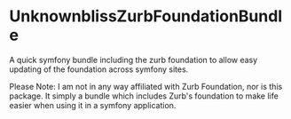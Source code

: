 UnknownblissZurbFoundationBundle
=======================

A quick symfony bundle including the zurb foundation to allow easy updating of the foundation across symfony sites.

Please Note: I am not in any way affiliated with Zurb Foundation, nor is this package. It simply a bundle which includes Zurb's foundation to make life easier when using it in a symfony application.
